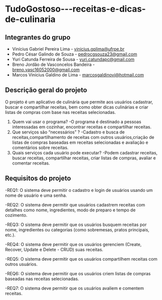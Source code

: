 # TudoGostoso---receitas-e-dicas-de-culinaria

## Integrantes do grupo 

 * Vinícius Gabriel Pereira Lima - vinicius.gplima@ufrpe.br
 * Pedro César Galindo de Souza - pedrocgsouza23@gmail.com
 * Yuri Catunda Ferreira de Sousa - yuri.catundapc@gmail.com
 * Breno Jordão de Vasconcelos Bandeira - breno.vasc16052000@gmail.com
 * Marcos Vinicius Galdino de Lima - marcosgaldinovi@hotmail.com

## Descrição geral do projeto 
O projeto é um aplicativo de culinária que permite aos usuários cadastrar, buscar e compartilhar receitas, bem como obter dicas culinárias e criar listas de compras com base nas receitas selecionadas.
 1. Quem vai usar o programa?
    -O programa é destinado a pessoas interessadas em cozinhar, encontrar receitas e compartilhar receitas.
 3. Que serviços são “necessários” ?
    -Cadastro e busca de receitas,compartilhamento de receitas com outros usuários,criação de listas de compras baseadas em receitas selecionadas e avaliação e comentários sobre receitas.
 5. Quais serviços cada usuário pode executar?
    -Podem cadastrar receitas, buscar receitas, compartilhar receitas, criar listas de compras, avaliar e comentar receitas.

## Requisitos do projeto
-REQ1: O sistema deve permitir o cadastro e login de usuários usando um nome de usuário e uma senha.

-REQ2: O sistema deve permitir que usuários cadastrem receitas com detalhes como nome, ingredientes, modo de preparo e tempo de cozimento.

-REQ3: O sistema deve permitir que os usuários busquem receitas por nome, ingredientes ou categorias (como sobremesas, pratos principais, etc.).

-REQ4: O sistema deve permitir que os usuários gerenciem (Create, Recover, Update e Delete - CRUD) suas receitas.

-REQ5: O sistema deve permitir que os usuários compartilhem receitas com outros usuários.

-REQ6: O sistema deve permitir que os usuários criem listas de compras baseadas nas receitas selecionadas.

-REQ7: O sistema deve permitir que os usuários avaliem e comentem receitas.

